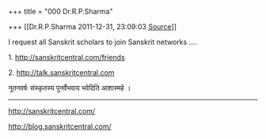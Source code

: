 +++
title = "000 Dr.R.P.Sharma"

+++
[[Dr.R.P.Sharma	2011-12-31, 23:09:03 [Source](https://groups.google.com/g/bvparishat/c/A-QPckk-eac)]]



I request all Sanskrit scholars to join Sanskrit networks ....

1\. <http://sanskritcentral.com/friends>

2\. <http://talk.sanskritcentral.com>

  
नूतनवर्षः संस्कृतस्य पुनर्वैभवाय भवेदिति आशास्महे ।

---------------------------------------------------------------------------------------------------------------------------------  
<http://sanskritcentral.com/>

<http://blog.sanskritcentral.com/>

